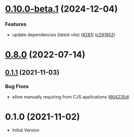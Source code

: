 # [0.10.0-beta.1](https://github.com/nuraui/nurajs/compare/icons@0.8.0...icons@0.10.0-beta.1) (2024-12-04)


### Features

* update dependencies (latest vite) ([#281](https://github.com/nuraui/nurajs/issues/281)) ([c291852](https://github.com/nuraui/nurajs/commit/c29185255e41e63830236ceb4c67de599aae2012))



# [0.8.0](https://github.com/nuraui/nurajs/compare/icons@0.1.1...icons@0.8.0) (2022-07-14)



## [0.1.1](https://github.com/nuraui/nurajs/compare/icons@0.1.0...icons@0.1.1) (2021-11-03)


### Bug Fixes

* allow manually requiring from CJS applications ([664235d](https://github.com/nuraui/nurajs/commit/664235dc0414fa7c9bb37e9c92bddaca5d01bd6e))



# 0.1.0 (2021-11-02)

- Initial Version


